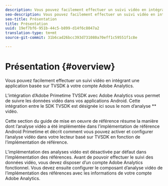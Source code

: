 ```yaml
---
description: Vous pouvez facilement effectuer un suivi vidéo en intégrant une application basée sur TVSDK à votre compte Adobe Analytics.
seo-description: Vous pouvez facilement effectuer un suivi vidéo en intégrant une application basée sur TVSDK à votre compte Adobe Analytics.
seo-title: Présentation
title: Présentation
uuid: 19ef7bf6-951b-44c5-b899-d14f6c8047a2
translation-type: tm+mt
source-git-commit: 31b6cad26bcc393d731080a70eff1c59551f1c8e

---
```



# Présentation {#overview}

Vous pouvez facilement effectuer un suivi vidéo en intégrant une application basée sur TVSDK à votre compte Adobe Analytics.

L’intégration d’Adobe Primetime TVSDK avec Adobe Analytics vous permet de suivre les données vidéo dans vos applications Android. Cette intégration entre le SDK TVSDK est désignée ici sous le nom d’analyse ** vidéo.

Cette section du guide de mise en oeuvre de référence résume la manière dont l’analyse vidéo a été implémentée dans l’implémentation de référence Android Primetime et décrit comment vous pouvez activer et configurer l’analyse vidéo dans votre lecteur basé sur TVSDK en fonction de l’implémentation de référence.

L’implémentation des analyses vidéo est désactivée par défaut dans l’implémentation des références. Avant de pouvoir effectuer le suivi des données vidéo, vous devez disposer d’un compte Adobe Analytics fonctionnel. Vous devez ensuite configurer le composant d’analyse vidéo de l’implémentation des références avec les informations de votre compte Adobe Analytics.
